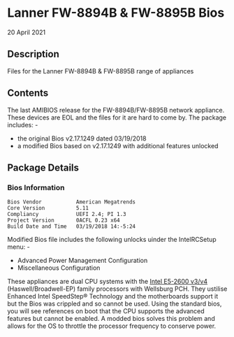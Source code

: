 # Lanner FW-8894B &amp; FW-8895B Bios

20 April 2021

## Description
Files for the Lanner FW-8894B &amp; FW-8895B range of appliances

## Contents
The last AMIBIOS release for the FW-8894B/FW-8895B network appliance. These devices are EOL and the files for it are hard to come by. The package includes: -
  - the original Bios v2.17.1249 dated 03/19/2018
  - a modified Bios based on v2.17.1249 with additional features unlocked

## Package Details

### Bios Information
	Bios Vendor           American Megatrends
	Core Version          5.11
	Compliancy            UEFI 2.4; PI 1.3
	Project Version       0ACFL 0.23 x64
	Build Date and Time   03/19/2018 14:-5:24

Modified Bios file includes the following unlocks uinder the IntelRCSetup menu: -
- Advanced Power Management Configuration
- Miscellaneous Configuration

These appliances are dual CPU systems with the [Intel E5-2600 v3/v4](https://ark.intel.com/content/www/us/en/ark/products/series/59138/intel-xeon-processor-e5-family.html) (Haswell/Broadwell-EP) family processors with Wellsburg PCH. They ustilise Enhanced Intel SpeedStep® Technology and the motherboards support it but the Bios was crippled and so cannot be used. Using the standard bios, you will see references on boot that the CPU supports the advanced features but cannot be enabled. A modded bios solves this problem and allows for the OS to throttle the processor frequency to conserve power.
